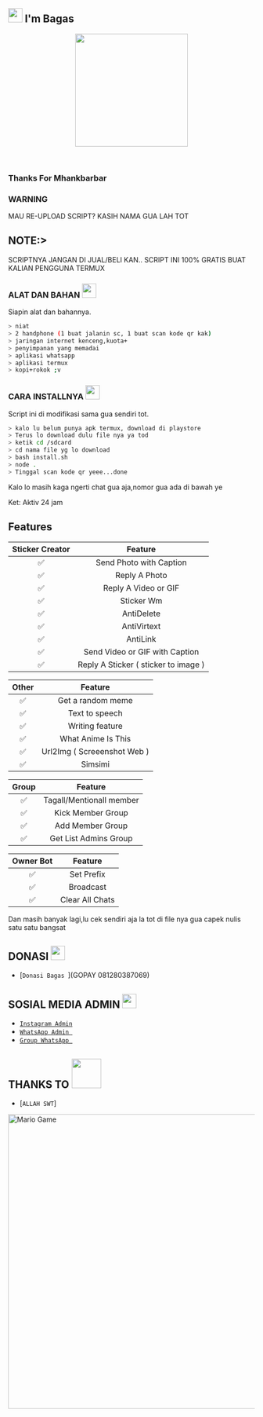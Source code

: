 ## <img src="https://github.com/TheDudeThatCode/TheDudeThatCode/blob/master/Assets/Hi.gif" width="29px"> I'm Bagas
<p align="center">
<img src=https://i.ibb.co/znhF2H7/cdff156bd7ae.jpg" width="230" height="230"/>
</p>
<br>

### Thanks For Mhankbarbar

### WARNING
MAU RE-UPLOAD SCRIPT? KASIH NAMA GUA LAH TOT

## NOTE:> 
SCRIPTNYA JANGAN DI JUAL/BELI KAN.. SCRIPT INI 100% GRATIS BUAT KALIAN PENGGUNA TERMUX
</div>

### ALAT DAN BAHAN <img src="https://github.com/TheDudeThatCode/TheDudeThatCode/blob/master/Assets/Mario_Hello_Big.gif" width="29px">
Siapin alat dan bahannya.
```bash
> niat
> 2 handphone (1 buat jalanin sc, 1 buat scan kode qr kak)
> jaringan internet kenceng,kuota+
> penyimpanan yang memadai
> aplikasi whatsapp
> aplikasi termux
> kopi+rokok ;v
```

### CARA INSTALLNYA  <img src="https://github.com/TheDudeThatCode/TheDudeThatCode/blob/master/Assets/hmm.gif" width="29px">
Script ini di modifikasi sama gua sendiri tot.
```bash
> kalo lu belum punya apk termux, download di playstore
> Terus lo download dulu file nya ya tod
> ketik cd /sdcard
> cd nama file yg lo download
> bash install.sh
> node .
> Tinggal scan kode qr yeee...done
```
Kalo lo masih kaga ngerti chat gua aja,nomor gua ada di bawah ye



Ket: Aktiv 24 jam

## Features

| Sticker Creator |                Feature           |
| :-----------: | :--------------------------------: |
|       ✅       | Send Photo with Caption          |
|       ✅       | Reply A Photo                    |
|       ✅       | Reply A Video or GIF             |
|       ✅       | Sticker Wm                       |
|       ✅       | AntiDelete                       |
|       ✅       | AntiVirtext                       |
|       ✅       | AntiLink                         |
|       ✅       | Send Video or GIF with Caption   |
|       ✅       | Reply A Sticker ( sticker to image ) |

| Other  |                     Feature                     |
| :------------: | :---------------------------------------------: |
|       ✅        |   Get a random meme             |
|       ✅        |   Text to speech                |
|       ✅        |   Writing feature 				|
|       ✅        |   What Anime Is This 			|
|       ✅        |   Url2Img ( Screeenshot Web )   |
|       ✅        |   Simsimi		                |

| Group  |                     Feature               |
| :-----------: | :--------------------------------: |
|       ✅        |   Tagall/Mentionall member       |
|       ✅        |   Kick Member Group	             |
|       ✅        |   Add Member Group	             |
|       ✅        |   Get List Admins Group          |

| Owner Bot  |                     Feature           |
| :-----------: | :--------------------------------: |
|       ✅        |   Set Prefix                     |
|       ✅        |   Broadcast                      |
|       ✅        |   Clear All Chats                |

Dan masih banyak lagi,lu cek sendiri aja la tot di file nya
gua capek nulis satu satu bangsat

## DONASI <img src="https://github.com/TheDudeThatCode/TheDudeThatCode/blob/master/Assets/coin.gif" width="29px">
* [`Donasi Bagas `](GOPAY 081280387069)


## SOSIAL MEDIA ADMIN <img src="https://github.com/TheDudeThatCode/TheDudeThatCode/blob/master/Assets/powerup.gif" width="29px">

* [`Instagram Admin`](https://instagram.com/juicee90y)
* [`WhatsApp Admin `](https://wa.me/6285717337679)
* [`Group WhatsApp `](https://chat.whatsapp.com/BlztrC3AHsG3NPS59ycpAS)
## THANKS TO <img src="https://github.com/TheDudeThatCode/TheDudeThatCode/blob/master/Assets/Handshake.gif" width="60px">

* [`ALLAH SWT`]
<img src="https://github.com/TheDudeThatCode/TheDudeThatCode/blob/master/Assets/Mario_Gameplay.gif" alt="Mario Game" width="600" />

